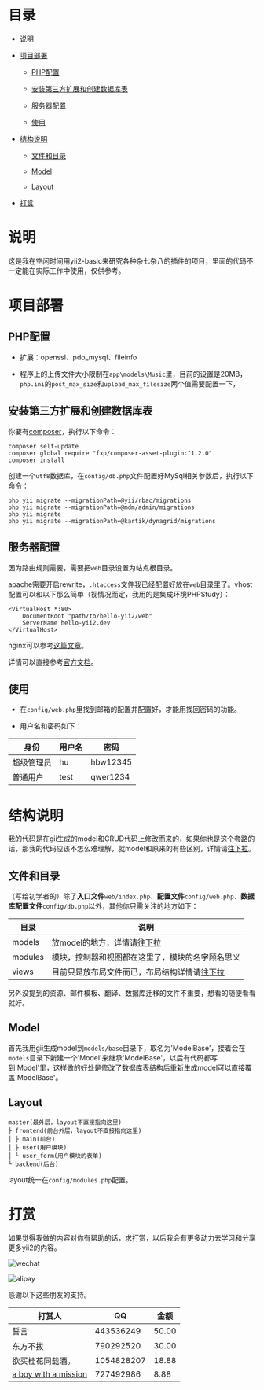 # 目录

* [说明](#说明)

* [项目部署](#项目部署)

    * [PHP配置](#php配置)

    * [安装第三方扩展和创建数据库表](#安装第三方扩展和创建数据库表)

    * [服务器配置](#服务器配置)

    * [使用](#使用)

* [结构说明](#结构说明)

    * [文件和目录](#文件和目录)

    * [Model](#model)

    * [Layout](#layout)

* [打赏](#打赏)

# 说明

这是我在空闲时间用yii2-basic来研究各种杂七杂八的插件的项目，里面的代码不一定能在实际工作中使用，仅供参考。

# 项目部署

## PHP配置

* 扩展：openssl、pdo_mysql、fileinfo

* 程序上的上传文件大小限制在`app\models\Music`里，目前的设置是20MB，`php.ini`的`post_max_size`和`upload_max_filesize`两个值需要配置一下，

## 安装第三方扩展和创建数据库表

你要有[composer](http://docs.phpcomposer.com/)，执行以下命令：

```
composer self-update
composer global require "fxp/composer-asset-plugin:^1.2.0"
composer install
```

创建一个`utf8`数据库，在`config/db.php`文件配置好MySql相关参数后，执行以下命令：

```
php yii migrate --migrationPath=@yii/rbac/migrations
php yii migrate --migrationPath=@mdm/admin/migrations
php yii migrate
php yii migrate --migrationPath=@kartik/dynagrid/migrations
```

## 服务器配置

因为路由规则需要，需要把`web`目录设置为站点根目录。

apache需要开启rewrite，`.htaccess`文件我已经配置好放在`web`目录里了。vhost配置可以和以下那么简单（视情况而定，我用的是集成环境PHPStudy）：

```
<VirtualHost *:80>
    DocumentRoot "path/to/hello-yii2/web"
    ServerName hello-yii2.dev
</VirtualHost>
```

nginx可以参考[这篇文章](http://www.getyii.com/topic/31)。

详情可以直接参考[官方文档](http://www.yiiframework.com/doc-2.0/guide-start-installation.html#configuring-web-servers)。

## 使用

* 在`config/web.php`里找到邮箱的配置并配置好，才能用找回密码的功能。

* 用户名和密码如下：

身份 | 用户名 | 密码
---|---|---
超级管理员 | hu | hbw12345
普通用户 | test | qwer1234

# 结构说明

我的代码是在gii生成的model和CRUD代码上修改而来的，如果你也是这个套路的话，那我的代码应该不怎么难理解，就model和原来的有些区别，详情请[往下拉](#model)。

## 文件和目录

（写给初学者的）除了**入口文件**`web/index.php`、**配置文件**`config/web.php`、**数据库配置文件**`config/db.php`以外，其他你只需关注的地方如下：

目录 | 说明
---|---
models | 放model的地方，详情请[往下拉](#model)
modules | 模块，控制器和视图都在这里了，模块的名字顾名思义
views | 目前只是放布局文件而已，布局结构详情请[往下拉](#layout)

另外没提到的资源、邮件模板、翻译、数据库迁移的文件不重要，想看的随便看看就好。

## Model

首先我用gii生成model到`models/base`目录下，取名为'ModelBase'，接着会在`models`目录下新建一个'Model'来继承'ModelBase'，以后有代码都写到'Model'里，这样做的好处是修改了数据库表结构后重新生成model可以直接覆盖'ModelBase'。

## Layout

```
master(最外层，layout不直接指向这里)
├ frontend(前台外层，layout不直接指向这里)
│ ├ main(前台)
│ ├ user(用户模块)
│ └ user_form(用户模块的表单)
└ backend(后台)
```

layout统一在`config/modules.php`配置。

# 打赏

如果觉得我做的内容对你有帮助的话，求打赏，以后我会有更多动力去学习和分享更多yii2的内容。

![wechat](https://raw.githubusercontent.com/hubeiwei/hello-yii2/master/web/wechat_pay.png "微信")

![alipay](https://raw.githubusercontent.com/hubeiwei/hello-yii2/master/web/ali_pay.jpg "支付宝")

感谢以下这些朋友的支持。

打赏人 | QQ | 金额
---|---|---
誓言 | 443536249 | 50.00
东方不拔 | 790292520 | 30.00
欲买桂花同载酒。 | 1054828207 | 18.88
[a boy with a mission](https://github.com/xiaocai314) | 727492986 | 8.88
